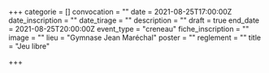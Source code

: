 +++
categorie = []
convocation = ""
date = 2021-08-25T17:00:00Z
date_inscription = ""
date_tirage = ""
description = ""
draft = true
end_date = 2021-08-25T20:00:00Z
event_type = "creneau"
fiche_inscription = ""
image = ""
lieu = "Gymnase Jean Maréchal"
poster = ""
reglement = ""
title = "Jeu libre"

+++
